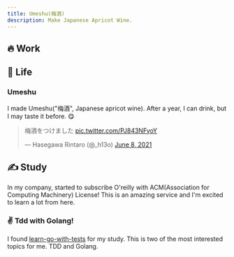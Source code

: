```yaml
---
title: Umeshu(梅酒) 
description: Make Japanese Apricot Wine.
---
```

## 🔥 Work
## 🌱 Life
### Umeshu
I made Umeshu("梅酒", Japanese apricot wine). After a year, I can drink, but I may taste it before. 😋
<blockquote class="twitter-tweet"><p lang="ja" dir="ltr">梅酒をつけました <a href="https://t.co/PJ843NFyoY">pic.twitter.com/PJ843NFyoY</a></p>&mdash; Hasegawa Rintaro (@_h13o) <a href="https://twitter.com/_h13o/status/1402232038300602368?ref_src=twsrc%5Etfw">June 8, 2021</a></blockquote> <script async src="https://platform.twitter.com/widgets.js" charset="utf-8"></script>

## ✍ Study
In my company, started to subscribe O'reilly with ACM(Association for Computing Machinery) License! This is an amazing service and I'm excited to learn a lot from here.

### ✌️ Tdd with Golang!
I found [learn-go-with-tests](https://github.com/quii/learn-go-with-tests) for my study.
This is two of the most interested topics for me. TDD and Golang. 